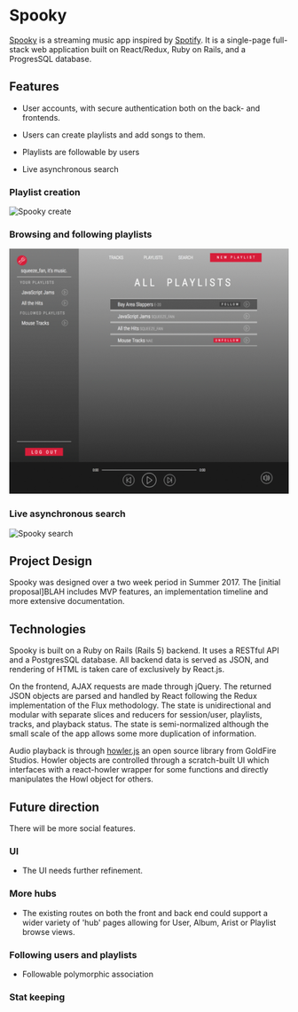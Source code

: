 # Spooky

[Spooky][live-link] is a streaming music app inspired by [Spotify][spotify]. It is a single-page full-stack web application built on React/Redux, Ruby on Rails, and a ProgresSQL database.

## Features

* User accounts, with secure authentication both on the back- and frontends.

* Users can create playlists and add songs to them.

* Playlists are followable by users

* Live asynchronous search

### Playlist creation
![Spooky create](docs/screenshots/create.gif)


### Browsing and following playlists
![Spooky following](docs/screenshots/following.gif)


### Live asynchronous search
![Spooky search](docs/screenshots/search.gif)


## Project Design

Spooky was designed over a two week period in Summer 2017. The [initial proposal]BLAH includes MVP features, an implementation timeline and more extensive documentation.

## Technologies

Spooky is built on a Ruby on Rails (Rails 5) backend. It uses a RESTful API and a PostgresSQL database. All backend data is served as JSON, and rendering of HTML is taken care of exclusively by React.js.

On the frontend, AJAX requests are made through jQuery. The returned JSON objects are parsed and handled by React following the Redux implementation of the Flux methodology. The state is unidirectional and modular with separate slices and reducers for session/user, playlists, tracks, and playback status. The state is semi-normalized although the small scale of the app allows some more duplication of information.

Audio playback is through [howler.js][howler] an open source library from GoldFire Studios. Howler objects are controlled through a scratch-built UI which interfaces with a react-howler wrapper for some functions and directly manipulates the Howl object for others.

## Future direction

There will be more social features.

### UI

* The UI needs further refinement.

### More hubs

* The existing routes on both the front and back end could support a wider variety of 'hub' pages allowing for User, Album, Arist or Playlist browse views.

### Following users and playlists
* Followable polymorphic association

### Stat keeping

[live-link]: http://www.spooky.live
[spotify]: https://spotify.com
[howler]: https://howlerjs.com
